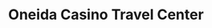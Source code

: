 ---
title: "Oneida Casino Travel Center"
url: /pulaski/oneida-casino-travel-center/
shop: convenience
---